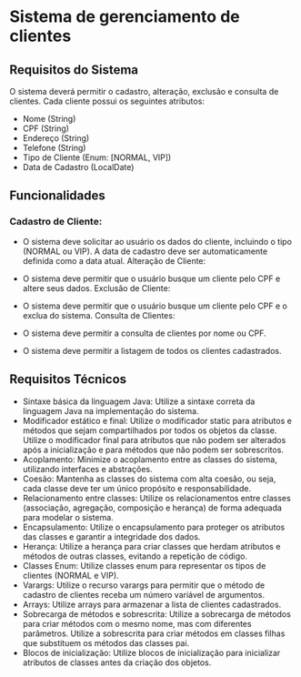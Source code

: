 # Sistema de gerenciamento de clientes
## Requisitos do Sistema

O sistema deverá permitir o cadastro, alteração, exclusão e consulta de clientes. Cada cliente possui os seguintes atributos:

- Nome (String)
- CPF (String)
- Endereço (String)
- Telefone (String)
- Tipo de Cliente (Enum: [NORMAL, VIP])
- Data de Cadastro (LocalDate)

## Funcionalidades

### Cadastro de Cliente:

- O sistema deve solicitar ao usuário os dados do cliente, incluindo o tipo (NORMAL ou VIP).
A data de cadastro deve ser automaticamente definida como a data atual.
Alteração de Cliente:

- O sistema deve permitir que o usuário busque um cliente pelo CPF e altere seus dados.
Exclusão de Cliente:

- O sistema deve permitir que o usuário busque um cliente pelo CPF e o exclua do sistema.
Consulta de Clientes:

- O sistema deve permitir a consulta de clientes por nome ou CPF.
- O sistema deve permitir a listagem de todos os clientes cadastrados.

## Requisitos Técnicos

- Sintaxe básica da linguagem Java: Utilize a sintaxe correta da linguagem Java na implementação do sistema.
- Modificador estático e final: Utilize o modificador static para atributos e métodos que sejam compartilhados por todos os objetos da classe. Utilize o modificador final para atributos que não podem ser alterados após a inicialização e para métodos que não podem ser sobrescritos.
- Acoplamento: Minimize o acoplamento entre as classes do sistema, utilizando interfaces e abstrações.
- Coesão: Mantenha as classes do sistema com alta coesão, ou seja, cada classe deve ter um único propósito e responsabilidade.
- Relacionamento entre classes: Utilize os relacionamentos entre classes (associação, agregação, composição e herança) de forma adequada para modelar o sistema.
- Encapsulamento: Utilize o encapsulamento para proteger os atributos das classes e garantir a integridade dos dados.
- Herança: Utilize a herança para criar classes que herdam atributos e métodos de outras classes, evitando a repetição de código.
- Classes Enum: Utilize classes enum para representar os tipos de clientes (NORMAL e VIP).
- Varargs: Utilize o recurso varargs para permitir que o método de cadastro de clientes receba um número variável de argumentos.
- Arrays: Utilize arrays para armazenar a lista de clientes cadastrados.
- Sobrecarga de métodos e sobrescrita: Utilize a sobrecarga de métodos para criar métodos com o mesmo nome, mas com diferentes parâmetros. Utilize a sobrescrita para criar métodos em classes filhas que substituem os métodos das classes pai.
- Blocos de inicialização: Utilize blocos de inicialização para inicializar atributos de classes antes da criação dos objetos.
